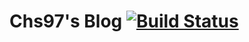 # Chs97's Blog [![Build Status](https://travis-ci.org/chs97/Blog.svg?branch=source)](https://travis-ci.org/chs97/Blog)